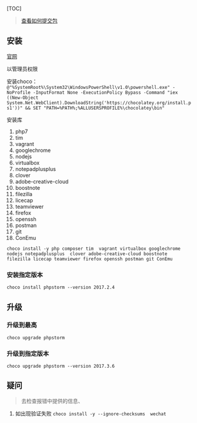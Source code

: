 [TOC]

> [查看如何提交包](https://xuanwo.org/2016/02/15/chocolatey-intro/)
## 安装
[官网](https://chocolatey.org/install)

以管理员权限

安装choco：
`@"%SystemRoot%\System32\WindowsPowerShell\v1.0\powershell.exe" -NoProfile -InputFormat None -ExecutionPolicy Bypass -Command "iex ((New-Object System.Net.WebClient).DownloadString('https://chocolatey.org/install.ps1'))" && SET "PATH=%PATH%;%ALLUSERSPROFILE%\chocolatey\bin"`

安装库
1. php7
2. tim	
4. vagrant	
5. googlechrome	
6. nodejs
7. virtualbox
8. notepadplusplus  
10. clover  
11. adobe-creative-cloud
12. boostnote   
14. filezilla  
15. licecap   
16. teamviewer
17. firefox
18. openssh  
19. postman
20. git
21. ConEmu 

```
choco install -y php composer tim  vagrant virtualbox googlechrome nodejs notepadplusplus  clover adobe-creative-cloud boostnote  filezilla licecap teamviewer firefox openssh postman git ConEmu 
```

### 安装指定版本
```
choco install phpstorm --version 2017.2.4
```

## 升级
### 升级到最高
`choco upgrade phpstorm `

### 升级到指定版本
`choco upgrade phpstorm --version 2017.3.6`

## 疑问
>去检查报错中提供的信息、

1. 如出现验证失败
`choco install -y --ignore-checksums  wechat`